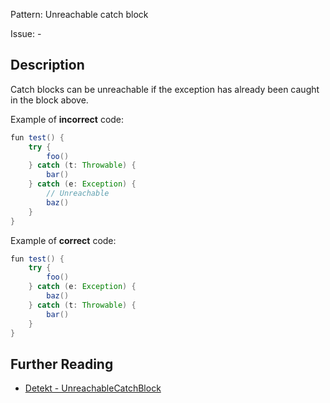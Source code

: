 Pattern: Unreachable catch block

Issue: -

## Description

Catch blocks can be unreachable if the exception has already been caught in the block above.

Example of **incorrect** code:

```java
fun test() {
    try {
        foo()
    } catch (t: Throwable) {
        bar()
    } catch (e: Exception) {
        // Unreachable
        baz()
    }
}

```

Example of **correct** code:

```java
fun test() {
    try {
        foo()
    } catch (e: Exception) {
        baz()
    } catch (t: Throwable) {
        bar()
    }
}

```

## Further Reading

* [Detekt - UnreachableCatchBlock](https://detekt.github.io/detekt/potential-bugs.html#unreachablecatchblock)